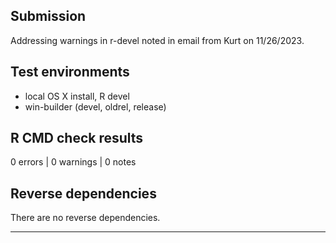 ## Submission

Addressing warnings in r-devel noted in email from Kurt on 11/26/2023.

## Test environments
* local OS X install, R devel
* win-builder (devel, oldrel, release)

## R CMD check results

0 errors | 0 warnings | 0 notes

## Reverse dependencies

There are no reverse dependencies.

---

